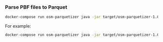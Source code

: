 ### Parse PBF files to Parquet

```zsh
docker-compose run osm-parquetizer java -jar target/osm-parquetizer-1.0.1-SNAPSHOT.jar <pbf-path> <parquet-path>
```

For example:

```zsh
docker-compose run osm-parquetizer java -jar target/osm-parquetizer-1.0.1-SNAPSHOT.jar tmp/osmFiles/pbf/europe/malta-latest.osm.pbf tmp/osmFiles/parquet/europe/malta-latest/osm-parquetizer
```